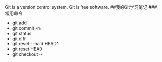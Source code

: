 Git is a version control system.
Git is free software.
##我的Git学习笔记
###常用命令
+ git add
+ git commit -m
+ git status
+ git diff
+ git reset --hard HEAD^
+ git reset HEAD <file>
+ git checkout -- <file>